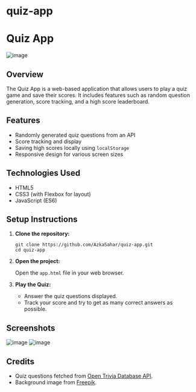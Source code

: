 # quiz-app
# Quiz App

![image](https://github.com/user-attachments/assets/f8a1a9d0-c9ac-47d2-9299-e653a59ef946)

## Overview

The Quiz App is a web-based application that allows users to play a quiz game and save their scores. It includes features such as random question generation, score tracking, and a high score leaderboard.

## Features

- Randomly generated quiz questions from an API
- Score tracking and display
- Saving high scores locally using `localStorage`
- Responsive design for various screen sizes

## Technologies Used

- HTML5
- CSS3 (with Flexbox for layout)
- JavaScript (ES6)

## Setup Instructions

1. **Clone the repository:**

   ```
   git clone https://github.com/AzkaSahar/quiz-app.git
   cd quiz-app
   ```

2. **Open the project:**

   Open the `app.html` file in your web browser.

3. **Play the Quiz:**

   - Answer the quiz questions displayed.
   - Track your score and try to get as many correct answers as possible.

## Screenshots
![image](https://github.com/user-attachments/assets/c61cbb0f-8fe8-4780-a7dc-1ef909d62ec5)
![image](https://github.com/user-attachments/assets/bbb7e5ba-acdb-40d9-bd25-8ef636cbe88d)



## Credits

- Quiz questions fetched from [Open Trivia Database API](https://opentdb.com/api_config.php).
- Background image from [Freepik](https://www.freepik.com/).

